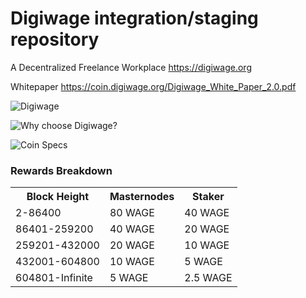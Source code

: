 
Digiwage integration/staging repository
=====================================
A Decentralized Freelance Workplace https://digiwage.org

Whitepaper https://coin.digiwage.org/Digiwage_White_Paper_2.0.pdf

![Digiwage](https://imgur.com/IKSlWbP.png)

![Why choose Digiwage?](https://imgur.com/AordQiZ.png)

![Coin Specs](https://imgur.com/5t1yPnX.png)

### Rewards Breakdown

<table>
<th>Block Height</th><th>Masternodes</th><th>Staker</th>
<tr><td>2-86400</td><td>80 WAGE</td><td>40 WAGE</td></tr>
<tr><td>86401-259200</td><td>40 WAGE</td><td>20 WAGE</td></tr>
<tr><td>259201-432000</td><td>20 WAGE</td><td>10 WAGE</td></tr>
<tr><td>432001-604800</td><td>10 WAGE</td><td>5 WAGE</td></tr>
<tr><td>604801-Infinite</td><td>5 WAGE</td><td>2.5 WAGE</td></tr>
</table>




